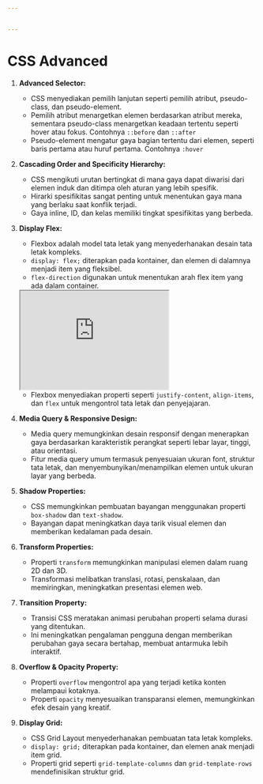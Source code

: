 ```yaml
---


---
```


<h1 id="css-advanced">CSS Advanced</h1>
<ol>
<li>
<p><strong>Advanced Selector:</strong></p>
<ul>
<li>CSS menyediakan pemilih lanjutan seperti pemilih atribut, pseudo-class, dan pseudo-element.</li>
<li>Pemilih atribut menargetkan elemen berdasarkan atribut mereka, sementara pseudo-class menargetkan keadaan tertentu seperti hover atau fokus. Contohnya <code>::before</code> dan <code>::after</code></li>
<li>Pseudo-element mengatur gaya bagian tertentu dari elemen, seperti baris pertama atau huruf pertama. Contohnya <code>:hover</code></li>
</ul>
</li>
<li>
<p><strong>Cascading Order and Specificity Hierarchy:</strong></p>
<ul>
<li>CSS mengikuti urutan bertingkat di mana gaya dapat diwarisi dari elemen induk dan ditimpa oleh aturan yang lebih spesifik.</li>
<li>Hirarki spesifikitas sangat penting untuk menentukan gaya mana yang berlaku saat konflik terjadi.</li>
<li>Gaya inline, ID, dan kelas memiliki tingkat spesifikitas yang berbeda.</li>
</ul>
</li>
<li>
<p><strong>Display Flex:</strong></p>
<ul>
<li>Flexbox adalah model tata letak yang menyederhanakan desain tata letak kompleks.</li>
<li><code>display: flex;</code> diterapkan pada kontainer, dan elemen di dalamnya menjadi item yang fleksibel.</li>
<li><code>flex-direction</code> digunakan untuk menentukan arah flex item yang ada dalam container.</li>
</ul>
<iframe class="interactive is-default-height" height="200" src="https://interactive-examples.mdn.mozilla.net/pages/css/flex-direction.html" title="MDN Web Docs Interactive Example"></iframe>
<ul>
<li>Flexbox menyediakan properti seperti <code>justify-content</code>, <code>align-items</code>, dan <code>flex</code> untuk mengontrol tata letak dan penyejajaran.</li>
</ul>
</li>
<li>
<p><strong>Media Query &amp; Responsive Design:</strong></p>
<ul>
<li>Media query memungkinkan desain responsif dengan menerapkan gaya berdasarkan karakteristik perangkat seperti lebar layar, tinggi, atau orientasi.</li>
<li>Fitur media query umum termasuk penyesuaian ukuran font, struktur tata letak, dan menyembunyikan/menampilkan elemen untuk ukuran layar yang berbeda.</li>
</ul>
</li>
<li>
<p><strong>Shadow Properties:</strong></p>
<ul>
<li>CSS memungkinkan pembuatan bayangan menggunakan properti <code>box-shadow</code> dan <code>text-shadow</code>.</li>
<li>Bayangan dapat meningkatkan daya tarik visual elemen dan memberikan kedalaman pada desain.</li>
</ul>
</li>
<li>
<p><strong>Transform Properties:</strong></p>
<ul>
<li>Properti <code>transform</code> memungkinkan manipulasi elemen dalam ruang 2D dan 3D.</li>
<li>Transformasi melibatkan translasi, rotasi, penskalaan, dan memiringkan, meningkatkan presentasi elemen web.</li>
</ul>
</li>
<li>
<p><strong>Transition Property:</strong></p>
<ul>
<li>Transisi CSS meratakan animasi perubahan properti selama durasi yang ditentukan.</li>
<li>Ini meningkatkan pengalaman pengguna dengan memberikan perubahan gaya secara bertahap, membuat antarmuka lebih interaktif.</li>
</ul>
</li>
<li>
<p><strong>Overflow &amp; Opacity Property:</strong></p>
<ul>
<li>Properti <code>overflow</code> mengontrol apa yang terjadi ketika konten melampaui kotaknya.</li>
<li>Properti <code>opacity</code> menyesuaikan transparansi elemen, memungkinkan efek desain yang kreatif.</li>
</ul>
</li>
<li>
<p><strong>Display Grid:</strong></p>
<ul>
<li>CSS Grid Layout menyederhanakan pembuatan tata letak kompleks.</li>
<li><code>display: grid;</code> diterapkan pada kontainer, dan elemen anak menjadi item grid.</li>
<li>Properti grid seperti <code>grid-template-columns</code> dan <code>grid-template-rows</code> mendefinisikan struktur grid.</li>
</ul>
</li>
</ol>

